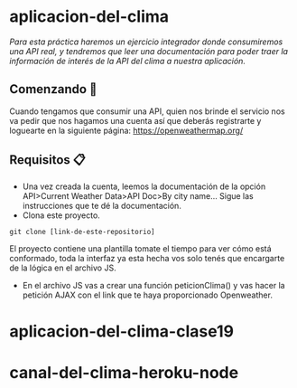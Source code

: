 # aplicacion-del-clima

_Para esta práctica haremos un ejercicio integrador donde consumiremos una API real, y tendremos que leer una documentación para poder traer la información de interés de la API  del clima a nuestra aplicación._

## Comenzando 🚀

Cuando tengamos que consumir una API, quien nos brinde el servicio nos va pedir que nos hagamos una cuenta así que deberás registrarte y loguearte en la siguiente página: https://openweathermap.org/ 

## Requisitos 📋

* Una vez creada la cuenta, leemos la documentación de la opción API>Current Weather Data>API Doc>By city name… Sigue las instrucciones que te dé la documentación.
* Clona este proyecto.
```
git clone [link-de-este-repositorio]
```
El proyecto contiene una plantilla tomate el tiempo para ver cómo está conformado, toda la interfaz ya esta hecha vos solo tenés que encargarte de la lógica en el archivo JS.

* En el archivo JS vas a crear una función peticionClima() y vas hacer la petición AJAX con el link que te haya proporcionado Openweather.
# aplicacion-del-clima-clase19
# canal-del-clima-heroku-node
